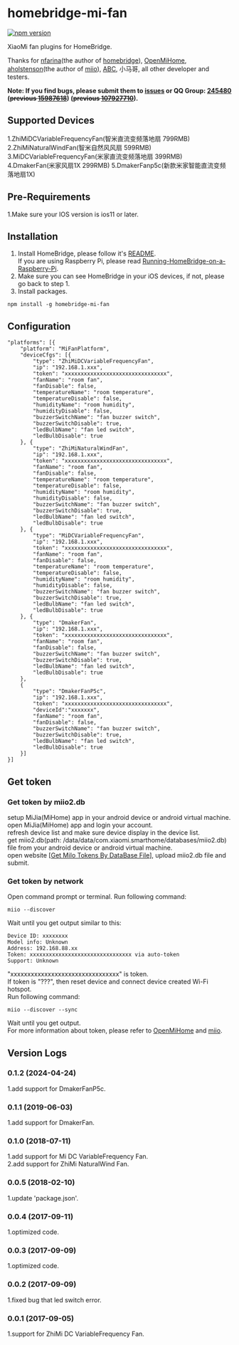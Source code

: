 # homebridge-mi-fan
[![npm version](https://badge.fury.io/js/homebridge-mi-fan.svg)](https://badge.fury.io/js/homebridge-mi-fan)

XiaoMi fan plugins for HomeBridge.   
   
Thanks for [nfarina](https://github.com/nfarina)(the author of [homebridge](https://github.com/nfarina/homebridge)), [OpenMiHome](https://github.com/OpenMiHome/mihome-binary-protocol), [aholstenson](https://github.com/aholstenson)(the author of [miio](https://github.com/aholstenson/miio)), [ABC](https://github.com/hassbian-ABC), 小马哥, all other developer and testers.   

**Note: If you find bugs, please submit them to [issues](https://github.com/YinHangCode/homebridge-mi-fan/issues) or
QQ Group: [245480](http://qm.qq.com/cgi-bin/qm/qr?_wv=1027&k=gZitewfJ7tC8UBPco-vHE-lWlQ2MSFj4&authKey=vM9HTpEBVpb6vVIHtwnRxFdsUKN0dh1A%2FUihq0BnOtLzEykzEaBZVQjbYINWucxd&noverify=0&group_code=245480)
(~~previous [15987618](https://qm.qq.com/cgi-bin/qm/qr?k=ZiAkKhlOCyjpSq94Xb6-MsiKCxLtoDAJ&jump_from=webapi)~~)
(~~previous [107927710](//shang.qq.com/wpa/qunwpa?idkey=8b9566598f40dd68412065ada24184ef72c6bddaa11525ca26c4e1536a8f2a3d)~~).**


## Supported Devices
1.ZhiMiDCVariableFrequencyFan(智米直流变频落地扇 799RMB)   
2.ZhiMiNaturalWindFan(智米自然风风扇 599RMB)   
3.MiDCVariableFrequencyFan(米家直流变频落地扇 399RMB)   
4.DmakerFan(米家风扇1X 299RMB)
5.DmakerFanp5c(新款米家智能直流变频落地扇1X)

## Pre-Requirements
1.Make sure your IOS version is ios11 or later.   
## Installation
1. Install HomeBridge, please follow it's [README](https://github.com/nfarina/homebridge/blob/master/README.md).   
If you are using Raspberry Pi, please read [Running-HomeBridge-on-a-Raspberry-Pi](https://github.com/nfarina/homebridge/wiki/Running-HomeBridge-on-a-Raspberry-Pi).   
2. Make sure you can see HomeBridge in your iOS devices, if not, please go back to step 1.   
3. Install packages.   
```
npm install -g homebridge-mi-fan
```
## Configuration
```
"platforms": [{
    "platform": "MiFanPlatform",
    "deviceCfgs": [{
        "type": "ZhiMiDCVariableFrequencyFan",
        "ip": "192.168.1.xxx",
        "token": "xxxxxxxxxxxxxxxxxxxxxxxxxxxxxxxx",
        "fanName": "room fan",
        "fanDisable": false,
        "temperatureName": "room temperature",
        "temperatureDisable": false,
        "humidityName": "room humidity",
        "humidityDisable": false,
        "buzzerSwitchName": "fan buzzer switch",
        "buzzerSwitchDisable": true,
        "ledBulbName": "fan led switch",
        "ledBulbDisable": true
    }, {
        "type": "ZhiMiNaturalWindFan",
        "ip": "192.168.1.xxx",
        "token": "xxxxxxxxxxxxxxxxxxxxxxxxxxxxxxxx",
        "fanName": "room fan",
        "fanDisable": false,
        "temperatureName": "room temperature",
        "temperatureDisable": false,
        "humidityName": "room humidity",
        "humidityDisable": false,
        "buzzerSwitchName": "fan buzzer switch",
        "buzzerSwitchDisable": true,
        "ledBulbName": "fan led switch",
        "ledBulbDisable": true
    }, {
        "type": "MiDCVariableFrequencyFan",
        "ip": "192.168.1.xxx",
        "token": "xxxxxxxxxxxxxxxxxxxxxxxxxxxxxxxx",
        "fanName": "room fan",
        "fanDisable": false,
        "temperatureName": "room temperature",
        "temperatureDisable": false,
        "humidityName": "room humidity",
        "humidityDisable": false,
        "buzzerSwitchName": "fan buzzer switch",
        "buzzerSwitchDisable": true,
        "ledBulbName": "fan led switch",
        "ledBulbDisable": true
    }, {
        "type": "DmakerFan",
        "ip": "192.168.1.xxx",
        "token": "xxxxxxxxxxxxxxxxxxxxxxxxxxxxxxxx",
        "fanName": "room fan",
        "fanDisable": false,
        "buzzerSwitchName": "fan buzzer switch",
        "buzzerSwitchDisable": true,
        "ledBulbName": "fan led switch",
        "ledBulbDisable": true
    },
    {
        "type": "DmakerFanP5c",
        "ip": "192.168.1.xxx",
        "token": "xxxxxxxxxxxxxxxxxxxxxxxxxxxxxxxx",
        "deviceId":"xxxxxxx",
        "fanName": "room fan",
        "fanDisable": false,
        "buzzerSwitchName": "fan buzzer switch",
        "buzzerSwitchDisable": true,
        "ledBulbName": "fan led switch",
        "ledBulbDisable": true
    }]
}]
```

## Get token
### Get token by miio2.db
setup MiJia(MiHome) app in your android device or android virtual machine.   
open MiJia(MiHome) app and login your account.   
refresh device list and make sure device display in the device list.   
get miio2.db(path: /data/data/com.xiaomi.smarthome/databases/miio2.db) file from your android device or android virtual machine.   
open website [[Get MiIo Tokens By DataBase File](http://miio2.yinhh.com/)], upload miio2.db file and submit.    
### Get token by network
Open command prompt or terminal. Run following command:
```
miio --discover
```
Wait until you get output similar to this:
```
Device ID: xxxxxxxx   
Model info: Unknown   
Address: 192.168.88.xx   
Token: xxxxxxxxxxxxxxxxxxxxxxxxxxxxxxxx via auto-token   
Support: Unknown   
```
"xxxxxxxxxxxxxxxxxxxxxxxxxxxxxxxx" is token.   
If token is "???", then reset device and connect device created Wi-Fi hotspot.   
Run following command:   
```
miio --discover --sync
```
Wait until you get output.   
For more information about token, please refer to [OpenMiHome](https://github.com/OpenMiHome/mihome-binary-protocol) and [miio](https://github.com/aholstenson/miio).   

## Version Logs
### 0.1.2 (2024-04-24)
1.add support for DmakerFanP5c.
### 0.1.1 (2019-06-03)
1.add support for DmakerFan.
### 0.1.0 (2018-07-11)
1.add support for Mi DC VariableFrequency Fan.   
2.add support for ZhiMi NaturalWind Fan.   
### 0.0.5 (2018-02-10)
1.update 'package.json'.   
### 0.0.4 (2017-09-11)
1.optimized code.   
### 0.0.3 (2017-09-09)
1.optimized code.   
### 0.0.2 (2017-09-09)
1.fixed bug that led switch error.   
### 0.0.1 (2017-09-05)
1.support for ZhiMi DC VariableFrequency Fan.   
